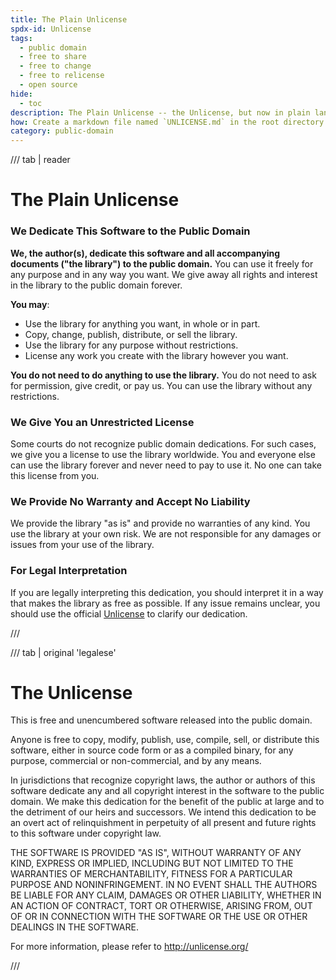 ```yaml
---
title: The Plain Unlicense
spdx-id: Unlicense
tags:
  - public domain
  - free to share
  - free to change
  - free to relicense
  - open source
hide:
  - toc
description: The Plain Unlicense -- the Unlicense, but now in plain language for everyone to understand. Real terms for real people.
how: Create a markdown file named `UNLICENSE.md` in the root directory (that's the main directory) of your source code and copy the Plain Unlicense text into the markdown file.
category: public-domain
---
```


/// tab | reader

# The Plain Unlicense

### We Dedicate This Software to the Public Domain

**We, the author(s), dedicate this software and all accompanying documents ("the library") to the public domain.**
You can use it freely for any purpose and in any way you want. We give away all rights and interest in the library to the public domain forever.

**You may**:

- Use the library for anything you want, in whole or in part.
- Copy, change, publish, distribute, or sell the library.
- Use the library for any purpose without restrictions.
- License any work you create with the library however you want.

**You do not need to do anything to use the library.** You do not need to ask for permission, give credit, or pay us. You can use the library without any restrictions.

### We Give You an Unrestricted License

Some courts do not recognize public domain dedications. For such cases, we give you a license to use the library worldwide. You and everyone else can use the library forever and never need to pay to use it. No one can take this license from you.

### We Provide No Warranty and Accept No Liability

We provide the library "as is" and provide no warranties of any kind. You use the library at your own risk. We are not responsible for any damages or issues from your use of the library.

### For Legal Interpretation

If you are legally interpreting this dedication, you should interpret it in a way that makes the library as free as possible. If any issue remains unclear, you should use the official [Unlicense](https://unlicense.org/UNLICENSE) to clarify our dedication.

///

/// tab | original 'legalese'

# The Unlicense

This is free and unencumbered software released into the public domain.

Anyone is free to copy, modify, publish, use, compile, sell, or
distribute this software, either in source code form or as a compiled
binary, for any purpose, commercial or non-commercial, and by any
means.

In jurisdictions that recognize copyright laws, the author or authors
of this software dedicate any and all copyright interest in the
software to the public domain. We make this dedication for the benefit
of the public at large and to the detriment of our heirs and
successors. We intend this dedication to be an overt act of
relinquishment in perpetuity of all present and future rights to this
software under copyright law.

THE SOFTWARE IS PROVIDED "AS IS", WITHOUT WARRANTY OF ANY KIND,
EXPRESS OR IMPLIED, INCLUDING BUT NOT LIMITED TO THE WARRANTIES OF
MERCHANTABILITY, FITNESS FOR A PARTICULAR PURPOSE AND NONINFRINGEMENT.
IN NO EVENT SHALL THE AUTHORS BE LIABLE FOR ANY CLAIM, DAMAGES OR
OTHER LIABILITY, WHETHER IN AN ACTION OF CONTRACT, TORT OR OTHERWISE,
ARISING FROM, OUT OF OR IN CONNECTION WITH THE SOFTWARE OR THE USE OR
OTHER DEALINGS IN THE SOFTWARE.

For more information, please refer to <http://unlicense.org/>

///
